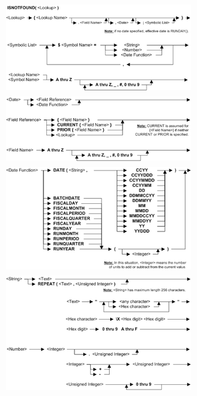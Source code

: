 ![Function ISNOTFOUND 1](../../../../images/LTSF_ISNOTFOUND_01.gif)

![Function ISNOTFOUND 2](../../../../images/LTSF_Date_FR_FN_01.gif)

![Function ISNOTFOUND 3](../../../../images/LTSF_ISNOTFOUND_02.gif)

![Function ISNOTFOUND 4](../../../../images/LTSF_ISNOTFOUND_03.gif)